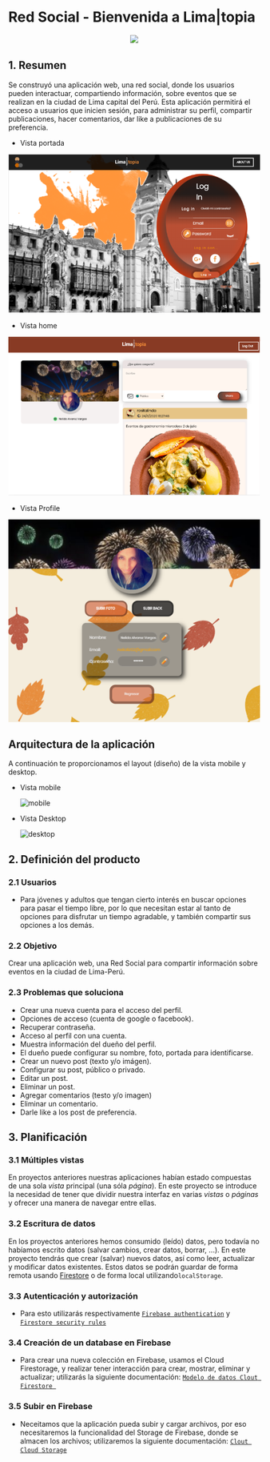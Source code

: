 # Red Social - Bienvenida a Lima|topia
<p align="center">
  <img src="https://storage.googleapis.com/md-links/titleBig.png">
</p>

## 1. Resumen
Se construyó una aplicación web, una red social, donde los usuarios pueden interactuar, compartiendo información, sobre eventos que se realizan en la ciudad de Lima capital del Perú. Esta aplicación permitirá el acceso a usuarios que inicien sesión, para administrar su perfil, compartir publicaciones, hacer comentarios, dar like a publicaciones de su preferencia.

- Vista portada

![portada](https://github.com/ElinAlice/LIM012-fe-social-network/blob/master/src/assets/app/Login.PNG?raw=true)

- Vista home 

![home y publicaciones](https://github.com/ElinAlice/LIM012-fe-social-network/blob/master/src/assets/app/home.PNG?raw=true)

- Vista Profile

![Profile](https://github.com/ElinAlice/LIM012-fe-social-network/blob/master/src/assets/app/profile.PNG?raw=true)


## Arquitectura de la aplicación

A continuación te proporcionamos el layout (diseño) de la vista mobile y desktop.

- Vista mobile

  ![mobile](https://storage.googleapis.com/md-links/vistasMobile.png)

- Vista Desktop

  ![desktop](https://storage.googleapis.com/md-links/viewDesktop.png)

## 2. Definición del producto
### 2.1 Usuarios
* Para jóvenes y adultos que tengan cierto interés en buscar opciones para pasar el tiempo libre, por lo que necesitan estar al tanto de opciones para disfrutar un tiempo agradable, y también compartir sus opciones a los demás.
### 2.2 Objetivo
Crear una aplicación web, una Red Social para compartir información sobre eventos en la ciudad de Lima-Perú.

### 2.3 Problemas que soluciona
* Crear una nueva cuenta para el acceso del perfil.
* Opciones de acceso (cuenta de google o facebook).
* Recuperar contraseña.
* Acceso al perfil con una cuenta.
* Muestra información del dueño del perfil.
* El dueño puede configurar su nombre, foto, portada para identificarse.
* Crear un nuevo post (texto y/o imágen).
* Configurar su post, público o privado.
* Editar un post.
* Eliminar un post.
* Agregar comentarios (testo y/o imagen)
* Eliminar un comentario.
* Darle like a los post de preferencia.

## 3. Planificación

### 3.1 Múltiples vistas

En proyectos anteriores nuestras aplicaciones habían estado compuestas de una
sola _vista_ principal (una sóla _página_). En este proyecto se introduce la
necesidad de tener que dividir nuestra interfaz en varias _vistas_ o _páginas_
y ofrecer una manera de navegar entre ellas.

### 3.2 Escritura de datos

En los proyectos anteriores hemos consumido (leído) datos, pero todavía no
habíamos escrito datos (salvar cambios, crear datos, borrar, ...). En este
proyecto tendrás que crear (salvar) nuevos datos, así como leer, actualizar y
modificar datos existentes. Estos datos se podrán guardar de forma remota
usando [Firestore](https://firebase.google.com/docs/firestore) o de forma
local utilizando`localStorage`.

### 3.3 Autenticación y autorización

* Para esto utilizarás respectivamente
[`Firebase authentication`](https://firebase.google.com/docs/auth/) y
[`Firestore security rules`](https://firebase.google.com/docs/firestore/security/get-started)

### 3.4 Creación de un database en Firebase
* Para crear una nueva colección en Firebase, usamos el Cloud Firestorage, y realizar  tener interacción para  crear, mostrar, eliminar y actualizar; utilizarás la siguiente documentación:
[`Modelo de datos Clout Firestore `](https://firebase.google.com/docs/firestore?hl=es-419)

### 3.5 Subir en Firebase
* Neceitamos que la aplicación pueda subir y cargar archivos, por eso necesitaremos la funcionalidad del Storage de Firebase, donde se almacen los archivos; utilizaremos la siguiente documentación: 
[`Clout Cloud Storage`](https://firebase.google.com/docs/storage?hl=es-419)
